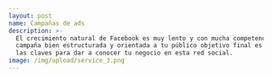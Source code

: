 ```yaml
---
layout: post
name: Campañas de ads
description: >-
  El crecimiento natural de Facebook es muy lento y con mucha competencia. Una
  campaña bien estructurada y orientada a tu público objetivo final es una de
  las claves para dar a conocer tu negocio en esta red social.
image: /img/upload/service_3.png
---
```


